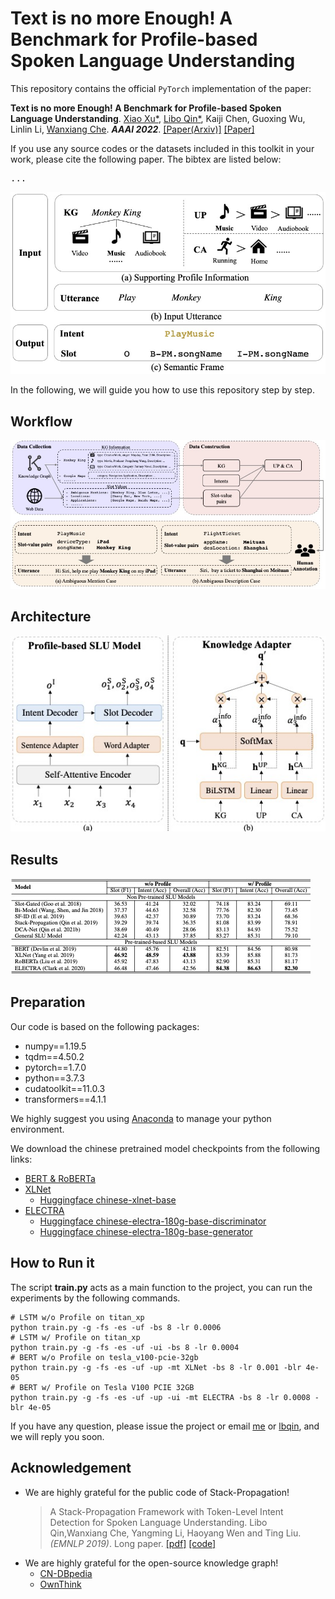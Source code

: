 # Text is no more Enough! A Benchmark for Profile-based Spoken Language Understanding

This repository contains the official `PyTorch` implementation of the paper: 

**Text is no more Enough! A Benchmark for Profile-based Spoken Language Understanding**. [Xiao Xu*](http://ir.hit.edu.cn/~xxu/), [Libo Qin*](http://ir.hit.edu.cn/~lbqin/), Kaiji Chen, Guoxing Wu, Linlin Li, [Wanxiang Che](http://ir.hit.edu.cn/~car/). ***AAAI 2022***. [[Paper(Arxiv)]]() [[Paper]]()

If you use any source codes or the datasets included in this toolkit in your work, please cite the following paper. The bibtex are listed below:

<pre>
...
</pre>
![example](img/example.jpg)

In the following, we will guide you how to use this repository step by step.

## Workflow
![framework](img/annotation.jpg)

## Architecture
![framework](img/framework.jpg)

## Results
![result](img/result.jpg)

## Preparation

Our code is based on the following packages:

- numpy==1.19.5
- tqdm==4.50.2
- pytorch==1.7.0
- python==3.7.3
- cudatoolkit==11.0.3
- transformers==4.1.1

We highly suggest you using [Anaconda](https://www.anaconda.com/) to manage your python environment.

We download the chinese pretrained model checkpoints from the following links:
- [BERT & RoBERTa](https://github.com/ymcui/Chinese-BERT-wwm)
- [XLNet](https://github.com/ymcui/Chinese-XLNet)
  - [Huggingface chinese-xlnet-base](https://huggingface.co/hfl/chinese-xlnet-base/)
- [ELECTRA](https://github.com/ymcui/Chinese-ELECTRA) 
  - [Huggingface chinese-electra-180g-base-discriminator](https://huggingface.co/hfl/chinese-electra-180g-base-discriminator/)
  - [Huggingface chinese-electra-180g-base-generator](https://huggingface.co/hfl/chinese-electra-180g-base-generator/)

## How to Run it

The script **train.py** acts as a main function to the project, you can run the experiments by the following commands.

```Shell
# LSTM w/o Profile on titan_xp
python train.py -g -fs -es -uf -bs 8 -lr 0.0006
# LSTM w/ Profile on titan_xp
python train.py -g -fs -es -uf -ui -bs 8 -lr 0.0004
# BERT w/o Profile on tesla_v100-pcie-32gb
python train.py -g -fs -es -uf -up -mt XLNet -bs 8 -lr 0.001 -blr 4e-05
# BERT w/ Profile on Tesla V100 PCIE 32GB
python train.py -g -fs -es -uf -up -ui -mt ELECTRA -bs 8 -lr 0.0008 -blr 4e-05
```

If you have any question, please issue the project or email [me](mailto:xxu@ir.hit.edu.cn) or [lbqin](mailto:lbqin@ir.hit.edu.cn), and we will reply you soon.

## Acknowledgement
- We are highly grateful for the public code of Stack-Propagation!
  > A Stack-Propagation Framework with Token-Level Intent Detection for Spoken Language Understanding. Libo Qin,Wanxiang Che, Yangming Li, Haoyang Wen and Ting Liu. *(EMNLP 2019)*. Long paper. [[pdf]](https://www.aclweb.org/anthology/D19-1214/) [[code]](https://github.com/LeePleased/StackPropagation-SLU)
- We are highly grateful for the open-source knowledge graph!
  - [CN-DBpedia](http://kw.fudan.edu.cn/apis/cndbpedia/)
  - [OwnThink](https://www.ownthink.com/docs/kg/)